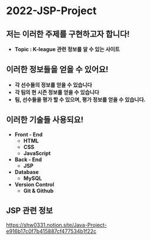 # 2022-JSP-Project

## **저는 이러한 주제를 구현하고자 합니다!**

- **Topic : K-league 관련 정보를 알 수 있는 사이트**

## **이러한 정보들을 얻을 수 있어요!**
- **각 선수들의 정보를 얻을 수 있습니다**
- **각 팀의 현 시즌 정보를 얻을 수 있습니다**
- **팀, 선수들을 평가 할 수 있으며, 평가 정보를 얻을 수 있습니다.**

## **이러한 기술들 사용되요!**

- **Front - End**
    - **HTML**
    - **CSS**
    - **JavaScript**
- **Back - End**
    - **JSP**
- **Database**
    - **MySQL**
- **Version Control**
    - **Git & Github**

## JSP 관련 정보
https://shw0331.notion.site/Java-Project-e916b17c0f7b415887cf477534b1f22c

